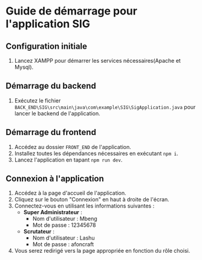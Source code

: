 # Guide de démarrage pour l'application SIG

## Configuration initiale
1. Lancez XAMPP pour démarrer les services nécessaires(Apache et Mysql).

## Démarrage du backend
1. Exécutez le fichier `BACK_END\SIG\src\main\java\com\example\SIG\SigApplication.java` pour lancer le backend de l'application.

## Démarrage du frontend
1. Accédez au dossier `FRONT_END` de l'application.
2. Installez toutes les dépendances nécessaires en exécutant `npm i`.
3. Lancez l'application en tapant `npm run dev`.

## Connexion à l'application
1. Accédez à la page d'accueil de l'application. 
2. Cliquez sur le bouton "Connexion" en haut à droite de l'écran.
3. Connectez-vous en utilisant les informations suivantes :
   - **Super Administrateur** :
     - Nom d'utilisateur : Mbeng
     - Mot de passe : 12345678
   - **Scrutateur** :
     - Nom d'utilisateur : Lashu
     - Mot de passe : afoncraft
4. Vous serez redirigé vers la page appropriée en fonction du rôle choisi.
